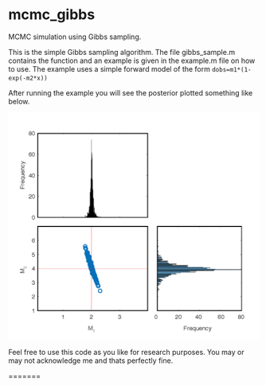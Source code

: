 # mcmc_gibbs
MCMC simulation using Gibbs sampling.

This is the simple Gibbs sampling algorithm. The file gibbs_sample.m contains the
function and an example is given in the example.m file on how to use. The example
uses a simple forward model of the form ```dobs=m1*(1-exp(-m2*x))```

After running the example you will see the posterior plotted something like below.

![](posterior.png) 

Feel free to use this code as you like for research purposes. You may or may not acknowledge me and thats perfectly fine.

=======

